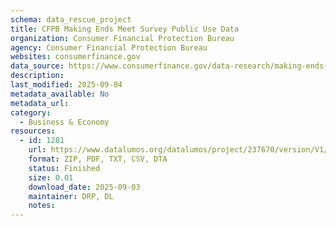 ```yaml
---
schema: data_rescue_project 
title: CFPB Making Ends Meet Survey Public Use Data
organization: Consumer Financial Protection Bureau
agency: Consumer Financial Protection Bureau
websites: consumerfinance.gov
data_source: https://www.consumerfinance.gov/data-research/making-ends-meet-survey-data/public-data/
description: 
last_modified: 2025-09-04
metadata_available: No
metadata_url: 
category:
  - Business & Economy 
resources:
  - id: 1281
    url: https://www.datalumos.org/datalumos/project/237670/version/V1/view
    format: ZIP, PDF, TXT, CSV, DTA
    status: Finished
    size: 0.01
    download_date: 2025-09-03
    maintainer: DRP, DL
    notes: 
---
```

